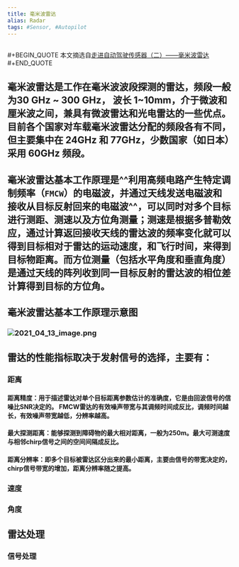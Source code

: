 ```yaml
---
title: 毫米波雷达
alias: Radar
tags: #Sensor, #Autopilot
---
```


## 
#+BEGIN_QUOTE
本文摘选自[走进自动驾驶传感器（二）——毫米波雷达](https://zhuanlan.zhihu.com/p/346374177)
#+END_QUOTE
## 毫米波雷达是工作在毫米波波段探测的雷达，频段一般为30 GHz ~ 300 GHz， 波长 1~10mm，介于微波和厘米波之间，兼具有微波雷达和光电雷达的一些优点。目前各个国家对车载毫米波雷达分配的频段各有不同，但主要集中在 24GHz 和 77GHz，少数国家（如日本）采用 60GHz 频段。
## 毫米波雷达基本工作原理是^^利用高频电路产生特定调制频率（`FMCW`）的电磁波，并通过天线发送电磁波和接收从目标反射回来的电磁波^^，可以同时对多个目标进行测距、测速以及方位角测量；**测速是根据多普勒效应**，通过计算返回接收天线的雷达波的频率变化就可以得到目标相对于雷达的运动速度，和飞行时间，来得到目标物距离。而**方位测量（包括水平角度和垂直角度）是通过天线的阵列收到同一目标反射的雷达波的相位差计算得到目标的方位角**。
## 毫米波雷达基本工作原理示意图
### ![2021_04_13_image.png](https://cdn.logseq.com/%2Fa0b43c4c-fb52-4b91-8ba3-1bb79959259b8e3acc23-f80f-4f54-b853-e3d4283f4a602021_04_13_image.png?Expires=4771878869&Signature=mlOJyXB3sNprIfoi7bsygCIEwPtMyn5~n30pMQsqV4W1r-k6UfJsbTIWg~ZZNGu4FZb0r-valvZ~xEq-6N0hxiynGPkzmZGzTmbQN0ewJZJyUBDNv3Kzbnv5DBAemOJRCNMuApd44Vfhgv3b9xb-Pt4M3lSBuY1L9~4dMt5MxY3tMNMVv34U4BrMoJkpKuggH4XAOs~QYmjj9047tYAk7KVA-FA7kdf9Cd9VrpG5oCWsWETLfn0KmwSoj9Q2tV6b-w7YBeIu-C5-qkBdanlgsobh~BVJSKb8W3BMMWGpDGS4Ut79SKYe738NsSaIVeOw3qghBw57YrLr5NibHLx8kg__&Key-Pair-Id=APKAJE5CCD6X7MP6PTEA)
## 雷达的性能指标取决于发射信号的选择，主要有：
### 距离
#### **距离精度**：用于描述雷达对单个目标距离参数估计的准确度，它是由回波信号的信噪比SNR决定的。 FMCW雷达的有效噪声带宽与其调频时间成反比，调频时间越长，有效噪声带宽越低，分辨率越高。
#### **最大探测距离**：能够探测到障碍物的最大相对距离，一般为250m。最大可测速度与相邻chirp信号之间的空间间隔成反比。
#### **距离分辨率**：即多个目标被雷达区分出来的最小距离，主要由信号的带宽决定的，chirp信号带宽的增加，距离分辨率随之提高。
### 速度
### 角度
## 雷达处理
### 信号处理
###
